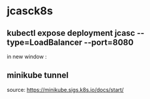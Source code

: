 # jcasck8s
## kubectl expose deployment jcasc --type=LoadBalancer --port=8080
in new window :
## minikube tunnel

source: https://minikube.sigs.k8s.io/docs/start/
